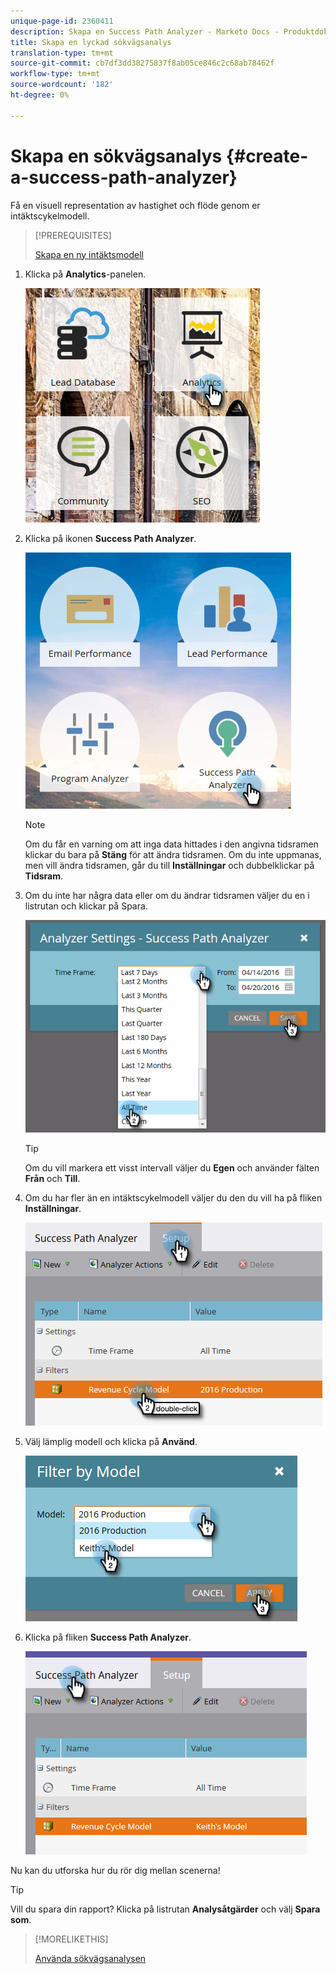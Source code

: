 ```yaml
---
unique-page-id: 2360411
description: Skapa en Success Path Analyzer - Marketo Docs - Produktdokumentation
title: Skapa en lyckad sökvägsanalys
translation-type: tm+mt
source-git-commit: cb7df3dd38275837f8ab05ce846c2c68ab78462f
workflow-type: tm+mt
source-wordcount: '182'
ht-degree: 0%

---
```



# Skapa en sökvägsanalys {#create-a-success-path-analyzer}

Få en visuell representation av hastighet och flöde genom er intäktscykelmodell.

>[!PREREQUISITES]
>
>[Skapa en ny intäktsmodell](/help/marketo/product-docs/reporting/revenue-cycle-analytics/revenue-cycle-models/create-a-new-revenue-model.md)

1. Klicka på **Analytics**-panelen.

   ![](assets/one.png)

1. Klicka på ikonen **Success Path Analyzer**.

   ![](assets/two.png)

   >[!NOTE]
   >
   >Om du får en varning om att inga data hittades i den angivna tidsramen klickar du bara på **Stäng** för att ändra tidsramen. Om du inte uppmanas, men vill ändra tidsramen, går du till **Inställningar** och dubbelklickar på **Tidsram**.

1. Om du inte har några data eller om du ändrar tidsramen väljer du en i listrutan och klickar på Spara.

   ![](assets/timeframe.png)

   >[!TIP]
   >
   >Om du vill markera ett visst intervall väljer du **Egen** och använder fälten **Från** och **Till**.

1. Om du har fler än en intäktscykelmodell väljer du den du vill ha på fliken **Inställningar**.

   ![](assets/four.png)

1. Välj lämplig modell och klicka på **Använd**.

   ![](assets/five.png)

1. Klicka på fliken **Success Path Analyzer**.

   ![](assets/success-tab.png)

Nu kan du utforska hur du rör dig mellan scenerna!

>[!TIP]
>
>Vill du spara din rapport? Klicka på listrutan **Analysåtgärder** och välj **Spara som**.

>[!MORELIKETHIS]
>
>[Använda sökvägsanalysen](/help/marketo/product-docs/reporting/revenue-cycle-analytics/revenue-cycle-models/using-the-success-path-analyzer.md)
